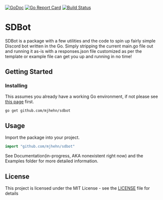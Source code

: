 [![GoDoc](https://godoc.org/github.com/mjhehn/gosdbot?status.svg)](https://godoc.org/github.com/mjhehn/gosdbot) [![Go Report Card](https://goreportcard.com/badge/github.com/mjhehn/gosdbot)](https://goreportcard.com/report/github.com/mjhehn/gosdbot) [![Build Status](https://travis-ci.org/mjhehn/gosdbot.svg?branch=master)](https://travis-ci.org/mjhehn/gosdbot)
# SDBot
SDBot is a package with a few utilities and the code to spin up fairly simple Discord bot written in the Go. Simply stripping the current main.go file out and running it as-is with a responses.json file customized as per the template or example file can get you up and running in no time!


## Getting Started
### Installing

This assumes you already have a working Go environment, if not please see
[this page](https://golang.org/doc/install) first.

```sh
go get github.com/mjhehn/sdbot
```

## Usage

Import the package into your project.

```go
import "github.com/mjhehn/sdbot"
```

See Documentation(in-progress, AKA nonexistent right now) and the Examples folder for more detailed information.

## License

This project is licensed under the MIT License - see the [LICENSE](LICENSE) file for details
